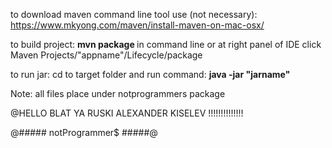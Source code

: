 to <d> download maven </d> command line tool use (not necessary):
https://www.mkyong.com/maven/install-maven-on-mac-osx/

to build project:
<b>mvn package </b>in command line or at right panel of IDE click Maven Projects/"appname"/Lifecycle/package

to run jar:
cd to target folder and run command: <b> java -jar "jarname" </b>


Note: all files place under notprogrammers package
  

  
@HELLO BLAT YA RUSKI ALEXANDER KISELEV !!!!!!!!!!!!!!  
  
  
@##### notProgrammer$ #####@
